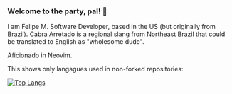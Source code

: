 ### Welcome to the party, pal! 👋

I am Felipe M. Software Developer, based in the US (but originally from Brazil). Cabra Arretado is a regional slang from Northeast Brazil that could be translated to English as "wholesome dude".


Aficionado in Neovim.


This shows only langagues used in non-forked repositories:

[![Top Langs](https://github-readme-stats.vercel.app/api/top-langs/?username=cabra-arretado&theme=ayu-mirage)](https://github.com/anuraghazra/github-readme-stats)
<!--
**cabra-arretado/cabra-arretado** is a ✨ _special_ ✨ repository because its `README.md` (this file) appears on your GitHub profile.

Here are some ideas to get you started:

- 🔭 I’m currently working on ...
- 🌱 I’m currently learning ...
- 👯 I’m looking to collaborate on ...
- 🤔 I’m looking for help with ...
- 💬 Ask me about ...
- 📫 How to reach me: ...
- 😄 Pronouns: ...
- ⚡ Fun fact: ...
-->
